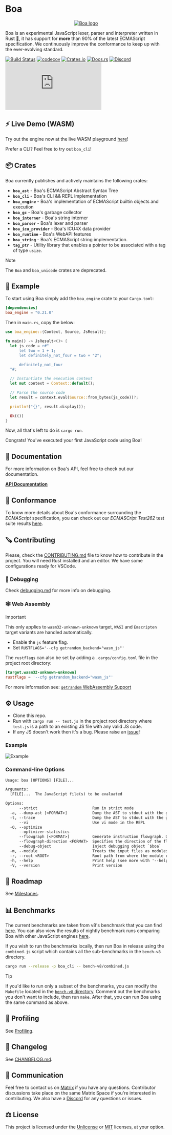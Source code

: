# Boa

<p align="center">
  <a href="https://boajs.dev/">
    <picture>
      <source
        media="(prefers-color-scheme: dark)"
        srcset="https://raw.githubusercontent.com/boa-dev/boa/refs/tags/v0.21/assets/logo_yellow.svg">
      <source
        media="(prefers-color-scheme: light)"
        srcset="https://raw.githubusercontent.com/boa-dev/boa/refs/tags/v0.21/assets/logo_black.svg">
      <img
        alt="Boa logo"
        style="width:auto;"
        src="https://raw.githubusercontent.com/boa-dev/boa/refs/tags/v0.21/assets/logo.png">
    </picture>
    </a>
</p>

Boa is an experimental JavaScript lexer, parser and interpreter written in Rust 🦀, it has support for **more** than 90% of the latest ECMAScript specification. We continuously improve the conformance to keep up with the ever-evolving standard.

[![Build Status][build_badge]][build_link]
[![codecov](https://codecov.io/gh/boa-dev/boa/branch/main/graph/badge.svg)](https://codecov.io/gh/boa-dev/boa)
[![Crates.io](https://img.shields.io/crates/v/boa_engine.svg)](https://crates.io/crates/boa_engine)
[![Docs.rs](https://docs.rs/boa_engine/badge.svg)](https://docs.rs/boa_engine)
[![Discord](https://img.shields.io/discord/595323158140158003?logo=discord)](https://discord.gg/tUFFk9Y)
[![Matrix](https://img.shields.io/matrix/boa:matrix.org?logo=matrix)](https://matrix.to/#/#boa:matrix.org)

[build_badge]: https://github.com/boa-dev/boa/actions/workflows/rust.yml/badge.svg?event=push&branch=main
[build_link]: https://github.com/boa-dev/boa/actions/workflows/rust.yml?query=event%3Apush+branch%3Amain

## ⚡️ Live Demo (WASM)

Try out the engine now at the live WASM playground [here](https://boajs.dev/playground)!

Prefer a CLI? Feel free to try out `boa_cli`!

## 📦 Crates

Boa currently publishes and actively maintains the following crates:

- **`boa_ast`** - Boa's ECMAScript Abstract Syntax Tree
- **`boa_cli`** - Boa's CLI && REPL implementation
- **`boa_engine`** - Boa's implementation of ECMAScript builtin objects and
  execution
- **`boa_gc`** - Boa's garbage collector
- **`boa_interner`** - Boa's string interner
- **`boa_parser`** - Boa's lexer and parser
- **`boa_icu_provider`** - Boa's ICU4X data provider
- **`boa_runtime`** - Boa's WebAPI features
- **`boa_string`** - Boa's ECMAScript string implementation.
- **`tag_ptr`** - Utility library that enables a pointer to be associated with a tag of type `usize`.

> [!NOTE]
>
> The `Boa` and `boa_unicode` crates are deprecated.

## 🚀 Example

To start using Boa simply add the `boa_engine` crate to your `Cargo.toml`:

```toml
[dependencies]
boa_engine = "0.21.0"
```

Then in `main.rs`, copy the below:

```rust
use boa_engine::{Context, Source, JsResult};

fn main() -> JsResult<()> {
  let js_code = r#"
      let two = 1 + 1;
      let definitely_not_four = two + "2";

      definitely_not_four
  "#;

  // Instantiate the execution context
  let mut context = Context::default();

  // Parse the source code
  let result = context.eval(Source::from_bytes(js_code))?;

  println!("{}", result.display());

  Ok(())
}

```

Now, all that's left to do is `cargo run`.

Congrats! You've executed your first JavaScript code using Boa!

## 🔎 Documentation

For more information on Boa's API, feel free to check out our documentation.

[**API Documentation**](https://docs.rs/boa_engine/latest/boa_engine/)

## 🏅 Conformance

To know more details about Boa's conformance surrounding the _ECMAScript_ specification,
you can check out our _ECMASCript Test262_ test suite results [here](https://boajs.dev/conformance).

## 🪚 Contributing

Please, check the [CONTRIBUTING.md](CONTRIBUTING.md) file to know how to
contribute in the project. You will need Rust installed and an editor. We have
some configurations ready for VSCode.

### 🐛 Debugging

Check [debugging.md](./docs/debugging.md) for more info on debugging.

### 🕸 Web Assembly

> [!IMPORTANT]
>
> This only applies to `wasm32-unknown-unknown` target,
> `WASI` and `Emscripten` target variants are handled automatically.

- Enable the `js` feature flag.
- Set `RUSTFLAGS='--cfg getrandom_backend="wasm_js"'`

The `rustflags` can also be set by adding a `.cargo/config.toml` file in the project root directory:

```toml
[target.wasm32-unknown-unknown]
rustflags = '--cfg getrandom_backend="wasm_js"'
```

For more information see: [`getrandom` WebAssembly Support][getrandom-webassembly-support]

[getrandom-webassembly-support]: https://docs.rs/getrandom/latest/getrandom/index.html#webassembly-support

## ⚙️ Usage

- Clone this repo.
- Run with `cargo run -- test.js` in the project root directory where `test.js` is a path to an existing JS file with any valid JS code.
- If any JS doesn't work then it's a bug. Please raise an [issue](https://github.com/boa-dev/boa/issues/)!

### Example

![Example](docs/img/latestDemo.gif)

### Command-line Options

```txt
Usage: boa [OPTIONS] [FILE]...

Arguments:
  [FILE]...  The JavaScript file(s) to be evaluated

Options:
      --strict                        Run in strict mode
  -a, --dump-ast [<FORMAT>]           Dump the AST to stdout with the given format [possible values: debug, json, json-pretty]
  -t, --trace                         Dump the AST to stdout with the given format
      --vi                            Use vi mode in the REPL
  -O, --optimize
      --optimizer-statistics
      --flowgraph [<FORMAT>]          Generate instruction flowgraph. Default is Graphviz [possible values: graphviz, mermaid]
      --flowgraph-direction <FORMAT>  Specifies the direction of the flowgraph. Default is top-top-bottom [possible values: top-to-bottom, bottom-to-top, left-to-right, right-to-left]
      --debug-object                  Inject debugging object `$boa`
  -m, --module                        Treats the input files as modules
  -r, --root <ROOT>                   Root path from where the module resolver will try to load the modules [default: .]
  -h, --help                          Print help (see more with '--help')
  -V, --version                       Print version
```

## 🧭 Roadmap

See [Milestones](https://github.com/boa-dev/boa/milestones).

## 📊 Benchmarks

The current benchmarks are taken from v8's benchmark that you can find [here][boa-benchmarks]. You can also view the results of nightly benchmark runs comparing Boa with other JavaScript engines [here](https://boajs.dev/benchmarks).

If you wish to run the benchmarks locally, then run Boa in release using the `combined.js` script which contains all the sub-benchmarks in the `bench-v8` directory.

```bash
cargo run --release -p boa_cli -- bench-v8/combined.js
```

> [!TIP]
>
> If you'd like to run only a subset of the benchmarks, you can modify the `Makefile` located in the [`bench-v8` directory][boa-benchmarks].
> Comment out the benchmarks you don't want to include, then run `make`. After that, you can run Boa using the same command as above.

[boa-benchmarks]: https://github.com/boa-dev/data/tree/benchmarks/bench

## 🧠 Profiling

See [Profiling](./docs/profiling.md).

## 📆 Changelog

See [CHANGELOG.md](./CHANGELOG.md).

## 💬 Communication

Feel free to contact us on [Matrix](https://matrix.to/#/#boa:matrix.org) if you have any questions.
Contributor discussions take place on the same Matrix Space if you're interested in contributing.
We also have a [Discord](https://discord.gg/tUFFk9Y) for any questions or issues.

## ⚖️ License

This project is licensed under the [Unlicense](./LICENSE-UNLICENSE) or [MIT](./LICENSE-MIT) licenses, at your option.
